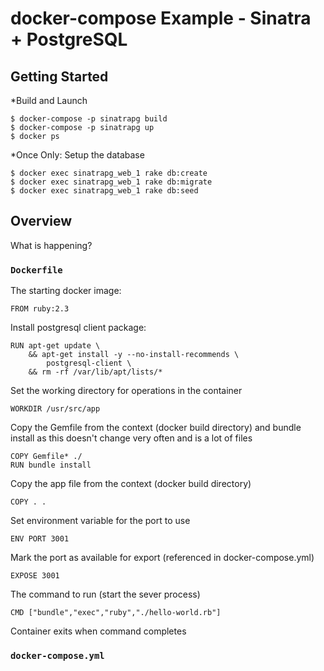 # docker-compose Example - Sinatra + PostgreSQL

## Getting Started

*Build and Launch

    $ docker-compose -p sinatrapg build
    $ docker-compose -p sinatrapg up
    $ docker ps

*Once Only: Setup the database

    $ docker exec sinatrapg_web_1 rake db:create
    $ docker exec sinatrapg_web_1 rake db:migrate
    $ docker exec sinatrapg_web_1 rake db:seed

## Overview

What is happening?

### ``Dockerfile``

The starting docker image:

    FROM ruby:2.3

Install postgresql client package:

    RUN apt-get update \
        && apt-get install -y --no-install-recommends \
            postgresql-client \
        && rm -rf /var/lib/apt/lists/*

Set the working directory for operations in the container

    WORKDIR /usr/src/app

Copy the Gemfile from the context (docker build directory)
and bundle install as this doesn't change very often and is 
a lot of files

    COPY Gemfile* ./
    RUN bundle install

Copy the app file from the context (docker build directory)

    COPY . .

Set environment variable for the port to use

    ENV PORT 3001

Mark the port as available for export (referenced in docker-compose.yml)

    EXPOSE 3001

The command to run (start the sever process)

    CMD ["bundle","exec","ruby","./hello-world.rb"]

Container exits when command completes



### ``docker-compose.yml``

